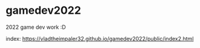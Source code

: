 # gamedev2022
2022 game dev work :D

index: https://vladtheimpaler32.github.io/gamedev2022/public/index2.html
